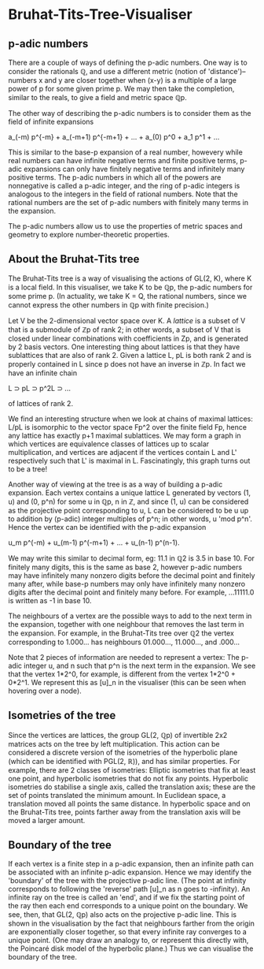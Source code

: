 # Bruhat-Tits-Tree-Visualiser

## p-adic numbers

There are a couple of ways of defining the p-adic numbers. One way is to consider the rationals ℚ, and use a different metric (notion of 'distance')–numbers x and y are closer together when (x-y) is a multiple of a large power of p for some given prime p. We may then take the completion, similar to the reals, to give a field and metric space ℚp.

The other way of describing the p-adic numbers is to consider them as the field of infinite expansions

a_(-m) p^{-m} + a_(-m+1) p^{-m+1} + ... + a_(0) p^0 + a_1 p^1 + ...

This is similar to the base-p expansion of a real number, howevery while real numbers can have infinite negative terms and finite positive terms, p-adic expansions can only have finitely negative terms and infinitely many positive terms. The p-adic numbers in which all of the powers are nonnegative is called a p-adic integer, and the ring of p-adic integers is analogous to the integers in the field of rational numbers. Note that the rational numbers are the set of p-adic numbers with finitely many terms in the expansion.

The p-adic numbers allow us to use the properties of metric spaces and geometry to explore number-theoretic properties.

## About the Bruhat-Tits tree

The Bruhat-Tits tree is a way of visualising the actions of GL(2, K), where K is a local field. In this visualiser, we take K to be ℚp, the p-adic numbers for some prime p. (In actuality, we take K = Q, the rational numbers, since we cannot express the other numbers in ℚp with finite precision.)

Let V be the 2-dimensional vector space over K. A *lattice* is a subset of V that is a submodule of ℤp of rank 2; in other words, a subset of V that is closed under linear combinations with coefficients in Zp, and is generated by 2 basis vectors. One interesting thing about lattices is that they have sublattices that are also of rank 2. Given a lattice L, pL is both rank 2 and is properly contained in L since p does not have an inverse in ℤp. In fact we have an infinite chain

L ⊃ pL ⊃ p^2L ⊃ ...

of lattices of rank 2.

We find an interesting structure when we look at chains of maximal lattices: L/pL is isomorphic to the vector space Fp^2 over the finite field Fp, hence any lattice has exactly p+1 maximal sublattices. We may form a graph in which vertices are equivalence classes of lattices up to scalar multiplication, and vertices are adjacent if the vertices contain L and L' respectively such that L' is maximal in L. Fascinatingly, this graph turns out to be a tree!

Another way of viewing at the tree is as a way of building a p-adic expansion. Each vertex contains a unique lattice L generated by vectors (1, u) and (0, p^n) for some u in ℚp, n in ℤ, and since (1, u) can be considered as the projective point corresponding to u, L can be considered to be u up to addition by (p-adic) integer multiples of p^n; in other words, u 'mod p^n'. Hence the vertex can be identified with the p-adic expansion

u_m p^(-m) + u_(m-1) p^(-m+1) + ... + u_(n-1) p^(n-1).

We may write this similar to decimal form, eg: 11.1 in ℚ2 is 3.5 in base 10. For finitely many digits, this is the same as base 2, however p-adic numbers may have infinitely many nonzero digits before the decimal point and finitely many after, while base-p numbers may only have infinitely many nonzero digits after the decimal point and finitely many before. For example, ...11111.0 is written as -1 in base 10.

The neighbours of a vertex are the possible ways to add to the next term in the expansion, together with one neighbour that removes the last term in the expansion. For example, in the Bruhat-Tits tree over ℚ2 the vertex corresponding to 1.000... has neighbours 01.000...,  11.000..., and .000...

Note that 2 pieces of information are needed to represent a vertex: The p-adic integer u, and n such that p^n is the next term in the expansion. We see that the vertex 1\*2^0, for example, is different from the vertex 1\*2^0 + 0\*2^1. We represent this as [u]\_n in the visualiser (this can be seen when hovering over a node).

## Isometries of the tree

Since the vertices are lattices, the group GL(2, ℚp) of invertible 2x2 matrices acts on the tree by left multiplication. This action can be considered a discrete version of the isometries of the hyperbolic plane (which can be identified with PGL(2, ℝ)), and has similar properties. For example, there are 2 classes of isometries: Elliptic isometries that fix at least one point, and hyperbolic isometries that do not fix any points. Hyperbolic isometries do stabilise a single axis, called the translation axis; these are the set of points translated the minimum amount. In Euclidean space, a translation moved all points the same distance. In hyperbolic space and on the Bruhat-Tits tree, points farther away from the translation axis will be moved a larger amount.

## Boundary of the tree

If each vertex is a finite step in a p-adic expansion, then an infinite path can be associated with an infinite p-adic expansion. Hence we may identify the 'boundary' of the tree with the projective p-adic line. (The point at infinity corresponds to following the 'reverse' path [u]\_n as n goes to -infinity). An infinite ray on the tree is called an 'end', and if we fix the starting point of the ray then each end corresponds to a unique point on the boundary. We see, then, that GL(2, ℚp) also acts on the projective p-adic line. This is shown in the visualisation by the fact that neighbours farther from the origin are exponentially closer together, so that every infinite ray converges to a unique point. (One may draw an analogy to, or represent this directly with, the Poincaré disk model of the hyperbolic plane.) Thus we can visualise the boundary of the tree.

